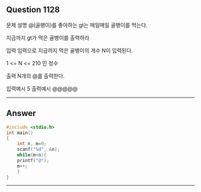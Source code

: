 Question 1128
------------------------
문제 설명
@(골뱅이)를 좋아하는 gt는 매일매일 골뱅이를 먹는다.

지금까지 gt가 먹은 골뱅이를 출력하라

 

입력
입력으로 지금까지 먹은 골뱅이의 개수 N이 입력된다.

1 <= N <= 210 인 정수

출력
N개의 @를 출력한다.

입력예시
5
출력예시
@@@@@

------------------------
Answer
------------------------
```cpp
#include <stdio.h>
int main()
{
    int n, m=0;
    scanf("%d", &n);
    while(m<n){
    printf("@");
    m++;
    }
}
```
------------------------

